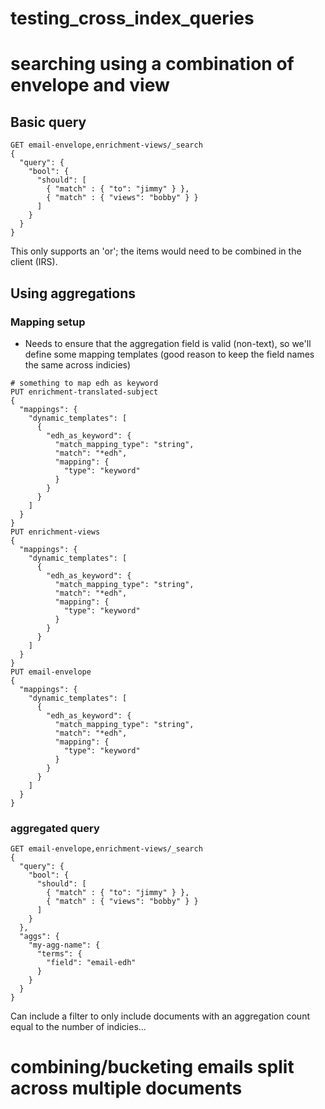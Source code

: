 # testing_cross_index_queries

# searching using a combination of envelope and view

## Basic query
```
GET email-envelope,enrichment-views/_search
{
  "query": {
    "bool": {
      "should": [
        { "match" : { "to": "jimmy" } },
        { "match" : { "views": "bobby" } }
      ]
    }
  }
}
```
This only supports an 'or'; the items would need to be combined in the client (IRS).

## Using aggregations

### Mapping setup

* Needs to ensure that the aggregation field is valid (non-text), so we'll define some mapping templates (good reason to keep the field names the same across indicies)
```
# something to map edh as keyword
PUT enrichment-translated-subject
{
  "mappings": {
    "dynamic_templates": [
      {
        "edh_as_keyword": {
          "match_mapping_type": "string",
          "match": "*edh",
          "mapping": {
            "type": "keyword"
          }
        }
      }
    ]
  }
}
PUT enrichment-views
{
  "mappings": {
    "dynamic_templates": [
      {
        "edh_as_keyword": {
          "match_mapping_type": "string",
          "match": "*edh",
          "mapping": {
            "type": "keyword"
          }
        }
      }
    ]
  }
}
PUT email-envelope
{
  "mappings": {
    "dynamic_templates": [
      {
        "edh_as_keyword": {
          "match_mapping_type": "string",
          "match": "*edh",
          "mapping": {
            "type": "keyword"
          }
        }
      }
    ]
  }
}

```
### aggregated query
```
GET email-envelope,enrichment-views/_search
{
  "query": {
    "bool": {
      "should": [
        { "match" : { "to": "jimmy" } },
        { "match" : { "views": "bobby" } }
      ]
    }
  },
  "aggs": {
    "my-agg-name": {
      "terms": {
        "field": "email-edh"
      }
    }
  }  
}
```

Can include a filter to only include documents with an aggregation count equal to the number of indicies...


# combining/bucketing emails split across multiple documents